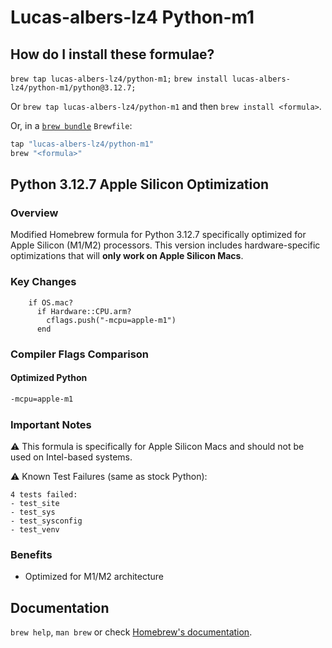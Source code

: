 # Lucas-albers-lz4 Python-m1

## How do I install these formulae?

`brew tap lucas-albers-lz4/python-m1;`
`brew install lucas-albers-lz4/python-m1/python@3.12.7;`

Or `brew tap lucas-albers-lz4/python-m1` and then `brew install <formula>`.

Or, in a [`brew bundle`](https://github.com/Homebrew/homebrew-bundle) `Brewfile`:

```ruby
tap "lucas-albers-lz4/python-m1"
brew "<formula>"
```

## Python 3.12.7 Apple Silicon Optimization

### Overview
Modified Homebrew formula for Python 3.12.7 specifically optimized for Apple Silicon (M1/M2) processors. This version includes hardware-specific optimizations that will **only work on Apple Silicon Macs**.

### Key Changes
```
    if OS.mac?
      if Hardware::CPU.arm?
        cflags.push("-mcpu=apple-m1")
      end
```

### Compiler Flags Comparison

#### Optimized Python
```bash
-mcpu=apple-m1
```

### Important Notes
⚠️ This formula is specifically for Apple Silicon Macs and should not be used on Intel-based systems.

⚠️ Known Test Failures (same as stock Python):
```
4 tests failed:
- test_site
- test_sys
- test_sysconfig
- test_venv
```

### Benefits
- Optimized for M1/M2 architecture

## Documentation

`brew help`, `man brew` or check [Homebrew's documentation](https://docs.brew.sh).
